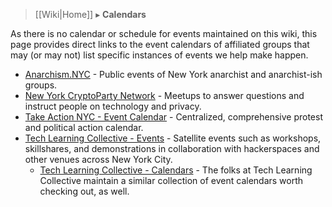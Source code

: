 > [[Wiki|Home]] ▸ **Calendars**

As there is no calendar or schedule for events maintained on this wiki, this page provides direct links to the event calendars of affiliated groups that may (or may not) list specific instances of events we help make happen.

* [Anarchism.NYC](http://anarchism.nyc/) - Public events of New York anarchist and anarchist-ish groups.
* [New York CryptoParty Network](https://www.meetup.com/New-York-Cryptoparty-Network/events/) - Meetups to answer questions and instruct people on technology and privacy.
* [Take Action NYC - Event Calendar](http://takeactionnyc.com/nyc-protest-event-calendar/) - Centralized, comprehensive protest and political action calendar.
* [Tech Learning Collective - Events](https://techlearningcollective.com/events/) - Satellite events such as workshops, skillshares, and demonstrations in collaboration with hackerspaces and other venues across New York City.
    * [Tech Learning Collective - Calendars](https://techlearningcollective.com/calendars/) - The folks at Tech Learning Collective maintain a similar collection of event calendars worth checking out, as well.